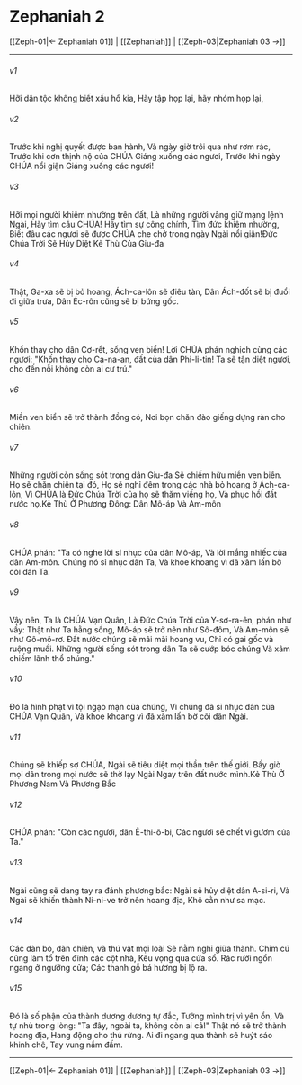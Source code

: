 # Zephaniah 2

[[Zeph-01|← Zephaniah 01]] | [[Zephaniah]] | [[Zeph-03|Zephaniah 03 →]]
***



###### v1 
Hỡi dân tộc không biết xấu hổ kia, Hãy tập họp lại, hãy nhóm họp lại, 

###### v2 
Trước khi nghị quyết được ban hành, Và ngày giờ trôi qua như rơm rác, Trước khi cơn thịnh nộ của CHÚA Giáng xuống các ngươi, Trước khi ngày CHÚA nổi giận Giáng xuống các ngươi! 

###### v3 
Hỡi mọi người khiêm nhường trên đất, Là những người vâng giữ mạng lệnh Ngài, Hãy tìm cầu CHÚA! Hãy tìm sự công chính, Tìm đức khiêm nhường, Biết đâu các ngươi sẽ được CHÚA che chở trong ngày Ngài nổi giận!Đức Chúa Trời Sẽ Hủy Diệt Kẻ Thù Của Giu-đa 

###### v4 
Thật, Ga-xa sẽ bị bỏ hoang, Ách-ca-lôn sẽ điêu tàn, Dân Ách-đốt sẽ bị đuổi đi giữa trưa, Dân Éc-rôn cũng sẽ bị bứng gốc. 

###### v5 
Khốn thay cho dân Cơ-rết, sống ven biển! Lời CHÚA phán nghịch cùng các ngươi: "Khốn thay cho Ca-na-an, đất của dân Phi-li-tin! Ta sẽ tận diệt ngươi, cho đến nỗi không còn ai cư trú." 

###### v6 
Miền ven biển sẽ trở thành đồng cỏ, Nơi bọn chăn đào giếng dựng ràn cho chiên. 

###### v7 
Những người còn sống sót trong dân Giu-đa Sẽ chiếm hữu miền ven biển. Họ sẽ chăn chiên tại đó, Họ sẽ nghỉ đêm trong các nhà bỏ hoang ở Ách-ca-lôn, Vì CHÚA là Đức Chúa Trời của họ sẽ thăm viếng họ, Và phục hồi đất nước họ.Kẻ Thù Ở Phương Đông: Dân Mô-áp Và Am-môn 

###### v8 
CHÚA phán: "Ta có nghe lời sỉ nhục của dân Mô-áp, Và lời mắng nhiếc của dân Am-môn. Chúng nó sỉ nhục dân Ta, Và khoe khoang vì đã xâm lấn bờ cõi dân Ta. 

###### v9 
Vậy nên, Ta là CHÚA Vạn Quân, Là Đức Chúa Trời của Y-sơ-ra-ên, phán như vầy: Thật như Ta hằng sống, Mô-áp sẽ trở nên như Sô-đôm, Và Am-môn sẽ như Gô-mô-rơ. Đất nước chúng sẽ mãi mãi hoang vu, Chỉ có gai gốc và ruộng muối. Những người sống sót trong dân Ta sẽ cướp bóc chúng Và xâm chiếm lãnh thổ chúng." 

###### v10 
Đó là hình phạt vì tội ngạo mạn của chúng, Vì chúng đã sỉ nhục dân của CHÚA Vạn Quân, Và khoe khoang vì đã xâm lấn bờ cõi dân Ngài. 

###### v11 
Chúng sẽ khiếp sợ CHÚA, Ngài sẽ tiêu diệt mọi thần trên thế giới. Bấy giờ mọi dân trong mọi nước sẽ thờ lạy Ngài Ngay trên đất nước mình.Kẻ Thù Ở Phương Nam Và Phương Bắc 

###### v12 
CHÚA phán: "Còn các ngươi, dân Ê-thi-ô-bi, Các ngươi sẽ chết vì gươm của Ta." 

###### v13 
Ngài cũng sẽ dang tay ra đánh phương bắc: Ngài sẽ hủy diệt dân A-si-ri, Và Ngài sẽ khiến thành Ni-ni-ve trở nên hoang địa, Khô cằn như sa mạc. 

###### v14 
Các đàn bò, đàn chiên, và thú vật mọi loài Sẽ nằm nghỉ giữa thành. Chim cú cũng làm tổ trên đỉnh các cột nhà, Kêu vọng qua cửa sổ. Rác rưởi ngổn ngang ở ngưỡng cửa; Các thanh gỗ bá hương bị lộ ra. 

###### v15 
Đó là số phận của thành dương dương tự đắc, Tưởng mình trị vì yên ổn, Và tự nhủ trong lòng: "Ta đây, ngoài ta, không còn ai cả!" Thật nó sẽ trở thành hoang địa, Hang động cho thú rừng. Ai đi ngang qua thành sẽ huýt sáo khinh chê, Tay vung nắm đấm.

***
[[Zeph-01|← Zephaniah 01]] | [[Zephaniah]] | [[Zeph-03|Zephaniah 03 →]]
